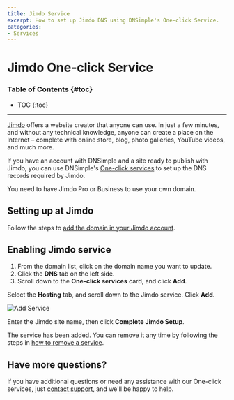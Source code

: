 ```yaml
---
title: Jimdo Service
excerpt: How to set up Jimdo DNS using DNSimple's One-click Service.
categories:
- Services
---
```


# Jimdo One-click Service

### Table of Contents {#toc}

* TOC
{:toc}

---

[Jimdo](https://www.jimdo.com) offers a website creator that anyone can use. In just a few minutes, and without any technical knowledge, anyone can create a place on the Internet – complete with online store, blog, photo galleries, YouTube videos, and much more. 

If you have an account with DNSimple and a site ready to publish with Jimdo, you can use DNSimple's [One-click services](/categories/services/) to set up the DNS records required by Jimdo. 

<info>
You need to have Jimdo Pro or Business to use your own domain.
</info>

## Setting up at Jimdo

Follow the steps to [add the domain in your Jimdo account](https://help.jimdo.com/hc/en-us/articles/115005533943).

## Enabling Jimdo service

1. From the domain list, click on the domain name you want to update.
2. Click the **DNS** tab on the left side.
3. Scroll down to the **One-click services** card, and click **Add**.

 <!--- needs screenshot -->

Select the **Hosting** tab, and scroll down to the Jimdo service. Click **Add**.

![Add Service](/files/services-jimdo.png)

Enter the Jimdo site name, then click **Complete Jimdo Setup**.

The service has been added. You can remove it any time by following the steps in [how to remove a service](/articles/services/#removing-services).

## Have more questions?
If you have additional questions or need any assistance with our One-click services, just [contact support](https://dnsimple.com/feedback), and we'll be happy to help.
